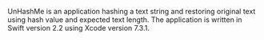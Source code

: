 UnHashMe is an application hashing a text string and restoring original text using hash value and expected text length.
The application is written in Swift version 2.2 using Xcode version 7.3.1.
